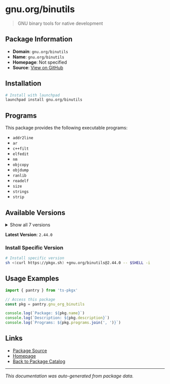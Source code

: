# gnu.org/binutils

> GNU binary tools for native development

## Package Information

- **Domain**: `gnu.org/binutils`
- **Name**: `gnu.org/binutils`
- **Homepage**: Not specified
- **Source**: [View on GitHub](https://github.com/pkgxdev/pantry/tree/main/projects/gnu.org/binutils/package.yml)

## Installation

```bash
# Install with launchpad
launchpad install gnu.org/binutils
```

## Programs

This package provides the following executable programs:

- `addr2line`
- `ar`
- `c++filt`
- `elfedit`
- `nm`
- `objcopy`
- `objdump`
- `ranlib`
- `readelf`
- `size`
- `strings`
- `strip`

## Available Versions

<details>
<summary>Show all 7 versions</summary>

- `2.44.0`, `2.43.1`, `2.43.0`, `2.42.0`, `2.41.0`
- `2.40.0`, `2.39.0`

</details>

**Latest Version**: `2.44.0`

### Install Specific Version

```bash
# Install specific version
sh <(curl https://pkgx.sh) +gnu.org/binutils@2.44.0 -- $SHELL -i
```

## Usage Examples

```typescript
import { pantry } from 'ts-pkgx'

// Access this package
const pkg = pantry.gnu_org_binutils

console.log(`Package: ${pkg.name}`)
console.log(`Description: ${pkg.description}`)
console.log(`Programs: ${pkg.programs.join(', ')}`)
```

## Links

- [Package Source](https://github.com/pkgxdev/pantry/tree/main/projects/gnu.org/binutils/package.yml)
- [Homepage](#)
- [Back to Package Catalog](../package-catalog.md)

---

*This documentation was auto-generated from package data.*
